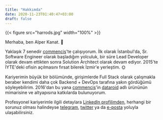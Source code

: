 ```yaml
---
title: "Hakkımda"
date: 2020-11-23T01:40:47+03:00
draft: false
---
```



{{< figure src="harrods.jpg" width="100%" >}}

Merhaba, ben Alper Kanat. 👋

Yaklaşık 7 senedir [commencis](https://www.commencis.com/)'te çalışıyorum. İlk olarak İstanbul'da, Sr. Software 
Engineer olarak başladığım yolculuk, bir süre Lead Developer olarak devam ettikten sonra Solution Architect olarak 
devam ediyor. 2015'te İYTE'deki ofisin açılmasını fırsat bilerek İzmir'e yerleştim. 🌞

Kariyerimin büyük bir bölümünde, girişimlerde Full Stack olarak çalışmakla beraber kendimi daha çok Backend + DevOps 
tarafına yakın gördüğümü söyleyebilirim. 2016'dan bu yana [commencis](https://www.commencis.com/)'in 
[dataroid](https://www.dataroid.com/) adlı ürününün mimarisine ve altyapısına katkılarda bulunuyorum.

Profesyonel kariyerimle ilgili detaylara [LinkedIn profilimden](https://www.linkedin.com/in/tunix/), herhangi bir 
sorunuz olması halindeyse [telegram](https://t.me/alperkanat), [twitter](https://twitter.com/tunix) ya da 
[e-posta](mailto:me-@-alperkan.at) yoluyla ulaşabilirsiniz.
